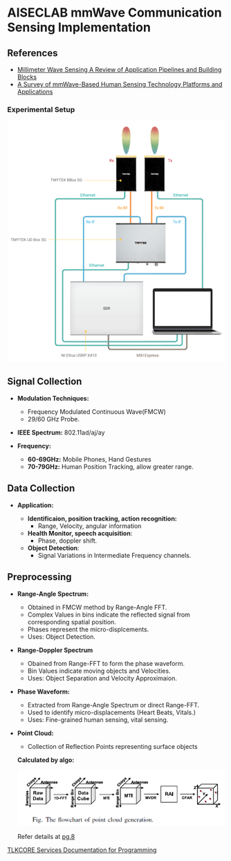 
# AISECLAB mmWave Communication Sensing Implementation #

## References ##

- [Millimeter Wave Sensing A Review of Application Pipelines and Building Blocks](https://ieeexplore.ieee.org/abstract/document/9348922)
- [A Survey of mmWave-Based Human Sensing Technology Platforms and Applications](https://ieeexplore.ieee.org/abstract/document/10193776)

### Experimental Setup ###

![Experimental-Setup](images/Setup.png)

## Signal Collection ##

- **Modulation Techniques:**
  - Frequency Modulated Continuous Wave(FMCW)
  - 29/60 GHz Probe.

- **IEEE Spectrum:**  802.11ad/aj/ay
  
- **Frequency:**
  - **60-69GHz:** Mobile Phones, Hand Gestures
  - **70-79GHz:** Human Position Tracking, allow greater range.

## Data Collection ##

- **Application:**

  - **Identificaion, position tracking, action recognition:**
    - Range, Velocity, angular information
  - **Health Monitor, speech acquisition**:
    - Phase, doppler shift.
  - **Object Detection**:
    - Signal Variations in Intermediate Frequency channels.

## Preprocessing ##

- **Range-Angle Spectrum:**
  
  - Obtained in FMCW method by Range-Angle FFT.
  - Complex Values in bins indicate the reflected signal from corresponding spatial position.
  - Phases represent the micro-displcements.
  - Uses: Object Detection.

- **Range-Doppler Spectrum**
  - Obained from Range-FFT to form the phase waveform.
  - Bin Values indicate moving objects and Velocities.
  - Uses: Object Separation and Velocity Approximaion.

- **Phase Waveform:**
  - Extracted from Range-Angle Spectrum or direct Range-FFT.
  - Used to identify micro-displacements (Heart Beats, Vitals.)
  - Uses: Fine-grained human sensing, vital sensing.

- **Point Cloud:**
  - Collection of Reflection Points representing surface objects

  **Calculated by algo:**
  
  ![Point-Cloud-Algo](images/Point-Cloud.png)

  Refer details at [pg.8](paper/A_Survey_of_mmWave-Based_Human_Sensing_Technology_Platforms_and_Applications.pdf)

[TLKCORE Services Documentation for Programming](paper/TLKCore%20Reference%20Guide%20v0.1.8.pdf)